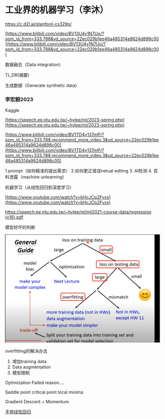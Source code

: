 # 工业界的机器学习（李沐）

https://c.d2l.ai/stanford-cs329p/

[https://www.bilibili.com/video/BV13U4y1N7Uo/?spm_id_from=333.788&vd_source=22ec029b1ee46a485314a9624d898c00](https://www.bilibili.com/video/BV13U4y1N7Uo/?spm_id_from=333.788&vd_source=22ec029b1ee46a485314a9624d898c00)

数据融合（Data integration）

TL;DR(摘要)

生成数据（Generate synthetic data）

### 李宏毅2023

Kaggle 

[https://speech.ee.ntu.edu.tw/~hylee/ml/2023-spring.php](https://speech.ee.ntu.edu.tw/~hylee/ml/2023-spring.php)

[https://www.bilibili.com/video/BV1TD4y137mP/?spm_id_from=333.788.recommend_more_video.3&vd_source=22ec029b1ee46a485314a9624d898c00](https://www.bilibili.com/video/BV1TD4y137mP/?spm_id_from=333.788.recommend_more_video.3&vd_source=22ec029b1ee46a485314a9624d898c00)

1.prompt（如何精准的提出需求） 2.如何更正错误netual editing 3. AI检测 4. 资料泄露（machine unlearning）

机器学习（从线性回归到深度学习）

[https://www.youtube.com/watch?v=bHcJCp2Fyxs](https://www.youtube.com/watch?v=bHcJCp2Fyxs)

[https://speech.ee.ntu.edu.tw/~hylee/ml/ml2021-course-data/regression (v16).pdf](https://speech.ee.ntu.edu.tw/~hylee/ml/ml2021-course-data/regression%20(v16).pdf)

模型好坏的判断

![image.png](%E5%B7%A5%E4%B8%9A%E7%95%8C%E7%9A%84%E6%9C%BA%E5%99%A8%E5%AD%A6%E4%B9%A0%EF%BC%88%E6%9D%8E%E6%B2%90%EF%BC%89/image.png)

overfitting的解决办法 

1. 增加training data
2. Data augmentation
3. 模型限制

Optimization Failed reason….

Saddle point  critical point local minima

Gradient Descent + Momentum

[手搓线性回归](%E5%B7%A5%E4%B8%9A%E7%95%8C%E7%9A%84%E6%9C%BA%E5%99%A8%E5%AD%A6%E4%B9%A0%EF%BC%88%E6%9D%8E%E6%B2%90%EF%BC%89/%E6%89%8B%E6%90%93%E7%BA%BF%E6%80%A7%E5%9B%9E%E5%BD%92.md)